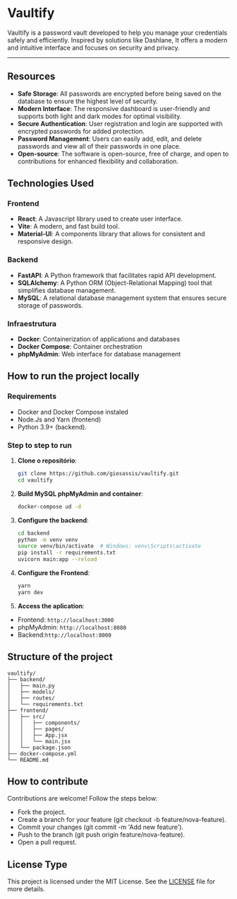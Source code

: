 
# Vaultify

Vaultify is a password vault developed to help you manage your credentials safely and efficiently. Inspired by solutions like Dashlane, It offers a modern and intuitive interface and focuses on security and privacy. 

---

## Resources

- **Safe Storage**: All passwords are encrypted before being saved on the database to ensure the highest level of security.
- **Modern Interface**: The responsive dashboard is user-friendly and supports both light and dark modes for optimal visibility.
- **Secure Authentication**: User registration and login are supported with encrypted passwords for added protection.
- **Password Management**: Users can easily add, edit, and delete passwords and view all of their passwords in one place.
- **Open-source**: The software is open-source, free of charge, and open to contributions for enhanced flexibility and collaboration.

## Technologies Used

### Frontend
- **React**: A Javascript library used to create user interface.
- **Vite**: A modern, and fast build tool. 
- **Material-UI**: A components library that allows for consistent and responsive design.

### Backend
- **FastAPI**: A Python framework that facilitates rapid API development.
- **SQLAlchemy**: A Python ORM (Object-Relational Mapping) tool that simplifies database management.
- **MySQL**: A relational database management system that ensures secure storage of passwords.

### Infraestrutura
- **Docker**: Containerization of applications and databases
- **Docker Compose**: Container orchestration
- **phpMyAdmin**: Web interface for database management

## How to run the project locally

### Requirements 
- Docker and Docker Compose instaled
- Node.Js and Yarn (frontend)
- Python 3.9+ (backend).

### Step to step to run

1. **Clone o repositório**:
   ```bash
   git clone https://github.com/giosassis/vaultify.git
   cd vaultify

2. **Build MySQL phpMyAdmin and container**:
    ```bash 
    docker-compose ud -d

3. **Configure the backend**:
    ```bash 
    cd backend 
    python -m venv venv
    source venv/bin/activate  # Windows: venv\Scripts\activate
    pip install -r requirements.txt
    uvicorn main:app --reload

4. **Configure the Frontend**:
    ```bash
    yarn 
    yarn dev 

5. **Access the aplication**:
- Frontend: `http://localhost:3000`
- phpMyAdmin: `http://localhost:8080`
- Backend:`http://localhost:8000`


## Structure of the project
```plain
vaultify/
├── backend/              
│   ├── main.py            
│   ├── models/            
│   ├── routes/            
│   └── requirements.txt   
├── frontend/              
│   ├── src/               
│   │   ├── components/    
│   │   ├── pages/         
│   │   ├── App.jsx       
│   │   └── main.jsx      
│   └── package.json      
├── docker-compose.yml     
└── README.md              

```
## How to contribute

Contributions are welcome! Follow the steps below:

- Fork the project.
- Create a branch for your feature (git checkout -b feature/nova-feature).
- Commit your changes (git commit -m 'Add new feature').
- Push to the branch (git push origin feature/nova-feature).
- Open a pull request.

## License Type

This project is licensed under the MIT License. See the [LICENSE](https://choosealicense.com/licenses/mit/) file for more details. 

